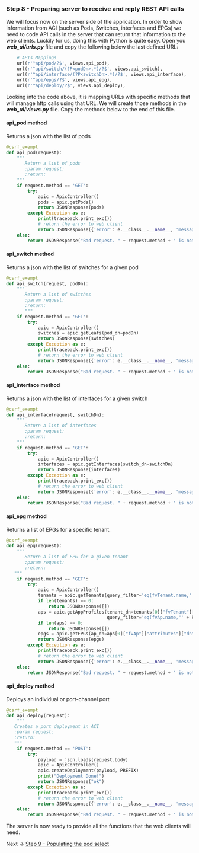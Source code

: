 ### Step 8 - Preparing server to receive and reply REST API calls
We will focus now on the server side of the application. In order to show information from ACI (such as Pods, Switches,
interfaces and EPGs) we need to code API calls in the server that can return that information to the web clients.
Luckily for us, doing this with Python is quite easy. Open you _**web_ui/urls.py**_ file and copy the following below the last defined URL:

```python
    # APIs Mappings
    url(r'^api/pod/?$', views.api_pod),
    url(r'^api/switch/(?P<podDn>.*)/?$', views.api_switch),
    url(r'^api/interface/(?P<switchDn>.*)/?$', views.api_interface),
    url(r'^api/epgs/?$', views.api_epg),
    url(r'^api/deploy/?$', views.api_deploy),
```
Looking into the code above, it is mapping URLs with specific methods that will manage http calls using that URL.
 We will create those methods in the _**web_ui/views.py**_ file. Copy the methods below to the end of this file.

#### api_pod method

Returns a json with the list of pods

```python
@csrf_exempt
def api_pod(request):
    """
       Return a list of pods
       :param request:
       :return:
    """
    if request.method == 'GET':
        try:
            apic = ApicController()
            pods = apic.getPods()
            return JSONResponse(pods)
        except Exception as e:
            print(traceback.print_exc())
            # return the error to web client
            return JSONResponse({'error': e.__class__.__name__, 'message': str(e)}, status=500)
    else:
        return JSONResponse("Bad request. " + request.method + " is not supported", status=400)

```

#### api_switch method

Returns a json with the list of switches for a given pod

```python
@csrf_exempt
def api_switch(request, podDn):
    """
       Return a list of switches
       :param request:
       :return:
       """
    if request.method == 'GET':
        try:
            apic = ApicController()
            switches = apic.getLeafs(pod_dn=podDn)
            return JSONResponse(switches)
        except Exception as e:
            print(traceback.print_exc())
            # return the error to web client
            return JSONResponse({'error': e.__class__.__name__, 'message': str(e)}, status=500)
    else:
        return JSONResponse("Bad request. " + request.method + " is not supported", status=400)

```

#### api_interface method

Returns a json with the list of interfaces for a given switch

```python
@csrf_exempt
def api_interface(request, switchDn):
    """
       Return a list of interfaces
       :param request:
       :return:
    """
    if request.method == 'GET':
        try:
            apic = ApicController()
            interfaces = apic.getInterfaces(switch_dn=switchDn)
            return JSONResponse(interfaces)
        except Exception as e:
            print(traceback.print_exc())
            # return the error to web client
            return JSONResponse({'error': e.__class__.__name__, 'message': str(e)}, status=500)
    else:
        return JSONResponse("Bad request. " + request.method + " is not supported", status=400)

```

#### api_epg method

Returns a list of EPGs for a specific tenant.

```python
@csrf_exempt
def api_epg(request):
    """
       Return a list of EPG for a given tenant
       :param request:
       :return:
   """
    if request.method == 'GET':
        try:
            apic = ApicController()
            tenants = apic.getTenants(query_filter='eq(fvTenant.name,"' + PREFIX + '")')
            if len(tenants) == 0:
                return JSONResponse([])
            aps = apic.getAppProfiles(tenant_dn=tenants[0]["fvTenant"]["attributes"]["dn"],
                                      query_filter='eq(fvAp.name,"' + PREFIX + '")')
            if len(aps) == 0:
                return JSONResponse([])
            epgs = apic.getEPGs(ap_dn=aps[0]["fvAp"]["attributes"]["dn"])
            return JSONResponse(epgs)
        except Exception as e:
            print(traceback.print_exc())
            # return the error to web client
            return JSONResponse({'error': e.__class__.__name__, 'message': str(e)}, status=500)
    else:
        return JSONResponse("Bad request. " + request.method + " is not supported", status=400)

```

#### api_deploy method

Deploys an individual or port-channel port

```python
@csrf_exempt
def api_deploy(request):
    """
   Creates a port deployment in ACI
   :param request:
   :return:
   """
    if request.method == 'POST':
        try:
            payload = json.loads(request.body)
            apic = ApicController()
            apic.createDeployment(payload, PREFIX)
            print("Deployment Done!")
            return JSONResponse("ok")
        except Exception as e:
            print(traceback.print_exc())
            # return the error to web client
            return JSONResponse({'error': e.__class__.__name__, 'message': str(e)}, status=500)
    else:
        return JSONResponse("Bad request. " + request.method + " is not supported", status=400)

```

The server is now ready to provide all the functions that the web clients will need.


Next -> [Step 9 - Populating the pod select]

[Step 9 - Populating the pod select]: step9.md